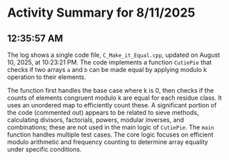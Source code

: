 # Activity Summary for 8/11/2025

## 12:35:57 AM
The log shows a single code file, `C_Make_it_Equal.cpp`, updated on August 10, 2025, at 10:23:21 PM.  The code implements a function `CutiePie` that checks if two arrays `a` and `b` can be made equal by applying modulo k operation to their elements.

The function first handles the base case where k is 0, then checks if the counts of elements congruent modulo k are equal for each residue class.  It uses an unordered map to efficiently count these. A significant portion of the code (commented out) appears to be related to sieve methods, calculating divisors, factorials, powers, modular inverses, and combinations; these are not used in the main logic of `CutiePie`. The `main` function handles multiple test cases.  The core logic focuses on efficient modulo arithmetic and frequency counting to determine array equality under specific conditions.
